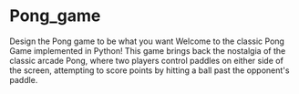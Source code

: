 # Pong_game
Design the Pong game to be what you want
Welcome to the classic Pong Game implemented in Python! This game brings back the nostalgia of the classic arcade Pong, where two players control paddles on either side of the screen, attempting to score points by hitting a ball past the opponent's paddle.

